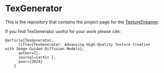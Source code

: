 # TexGenerator

This is the repository that contains the project page for the [TextureDreamer](https://TexGenerator.github.io).

If you find TexGenerator useful for your work please cite:
```
@article{TexGenerator,
      title={TexGenerator: Advancing High-Quality Texture Creation with Image-Guided Diffusion Models},
      author={},
      journal={arXiv },
      year={2024}
    }
```
